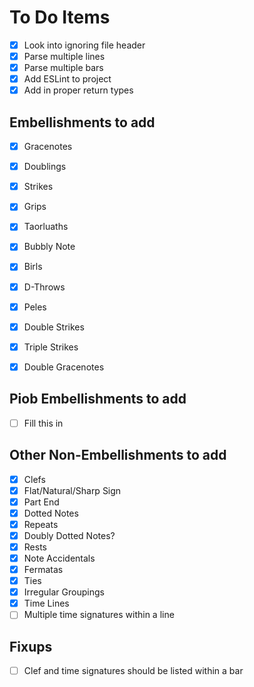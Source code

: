 # To Do Items

- [x] Look into ignoring file header
- [x] Parse multiple lines 
- [x] Parse multiple bars 
- [x] Add ESLint to project
- [x] Add in proper return types 

## Embellishments to add

- [x] Gracenotes
- [x] Doublings
- [x] Strikes
- [x] Grips
- [x] Taorluaths
- [x] Bubbly Note
- [x] Birls
- [x] D-Throws
- [x] Peles
- [x] Double Strikes
- [x] Triple Strikes
- [x] Double Gracenotes


## Piob Embellishments to add
- [ ] Fill this in

## Other Non-Embellishments to add
- [x] Clefs
- [x] Flat/Natural/Sharp Sign
- [x] Part End
- [x] Dotted Notes
- [x] Repeats 
- [x] Doubly Dotted Notes?
- [x] Rests
- [x] Note Accidentals
- [x] Fermatas
- [x] Ties
- [x] Irregular Groupings
- [x] Time Lines
- [ ] Multiple time signatures within a line

## Fixups
- [ ] Clef and time signatures should be listed within a bar
